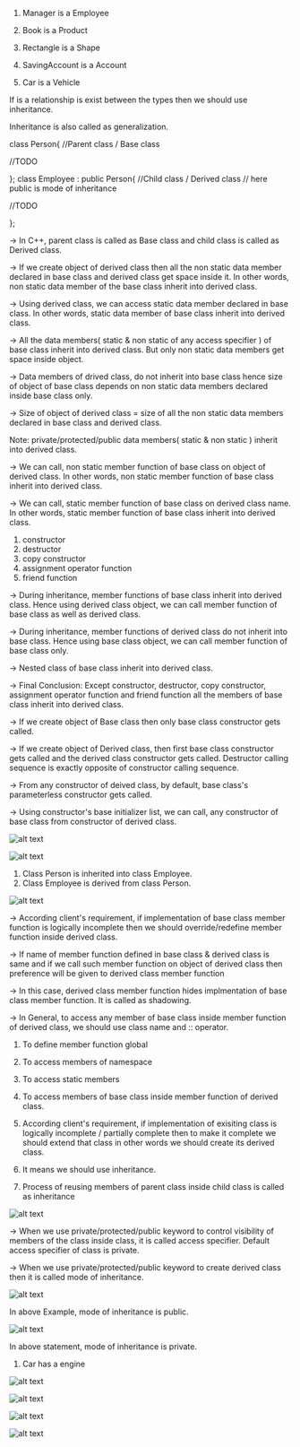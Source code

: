 <!-- Inheritance -->

<!-- Consider below examples: -->

1. Manager is a Employee

2. Book is a Product

3. Rectangle is a Shape

4. SavingAccount is a Account

5. Car is a Vehicle

If is a relationship is exist between the types then we should use inheritance.

Inheritance is also called as generalization.

<!-- Example :  -->

class Person{ //Parent class / Base class

//TODO

};
class Employee : public Person{ //Child class / Derived class
// here public is mode of inheritance

//TODO

};

-> In C++, parent class is called as Base class and child class is called as Derived class.

-> If we create object of derived class then all the non static data member declared in base class and
derived class get space inside it. In other words, non static data member of the base class inherit into
derived class.

-> Using derived class, we can access static data member declared in base class. In other words, static
data member of base class inherit into derived class.

-> All the data members( static & non static of any access specifier ) of base class inherit into derived
class. But only non static data members get space inside object.

-> Data members of drived class, do not inherit into base class hence size of object of base class
depends on non static data members declared inside base class only.

-> Size of object of derived class = size of all the non static data members declared in base class and
derived class.

Note: private/protected/public data members( static & non static ) inherit into derived class.

-> We can call, non static member function of base class on object of derived class. In other words, non
static member function of base class inherit into derived class.

-> We can call, static member function of base class on derived class name. In other words, static
member function of base class inherit into derived class.

<!-- Below functions, do not inherit into derived class: -->

1. constructor
2. destructor
3. copy constructor
4. assignment operator function
5. friend function

<!-- Except above five functions, all the static and non static member functions of base class inherit into derived class. -->

-> During inheritance, member functions of base class inherit into derived class. Hence using derived
class object, we can call member function of base class as well as derived class.

-> During inheritance, member functions of derived class do not inherit into base class. Hence using
base class object, we can call member function of base class only.

-> Nested class of base class inherit into derived class.

-> Final Conclusion: Except constructor, destructor, copy constructor, assignment operator function and
friend function all the members of base class inherit into derived class.

-> If we create object of Base class then only base class constructor gets called.

-> If we create object of Derived class, then first base class constructor gets called and the derived
class constructor gets called. Destructor calling sequence is exactly opposite of constructor calling
sequence.

-> From any constructor of deived class, by default, base class's parameterless constructor gets called.

-> Using constructor's base initializer list, we can call, any constructor of base class from constructor of
derived class.

<!-- Example:  -->

![alt text](image.png)

<!-- How to read below statement: -->

![alt text](image-1.png)

1. Class Person is inherited into class Employee.
2. Class Employee is derived from class Person.

![alt text](image-2.png)

<!-- In above code, local variable is hiding global variable. It is also called as shadowing -->

<!-- question:1 -->

<!-- In question, In above code, local variable is hiding data member. It is also called as shadowing -->



<!-- ************************************************************************************************************** -->


-> According client's requirement, if implementation of base class member function is logically
incomplete then we should override/redefine member function inside derived class.

-> If name of member function defined in base class & derived class is same and if we call such member
function on object of derived class then preference will be given to derived class member function

->  In this case, derived class member function hides implmentation of base class member function. It is
called as shadowing.

-> In General, to access any member of base class inside member function of derived class, we should
use class name and :: operator.



<!-- Applications of scope resolution operator: -->

1. To define member function global

2. To access members of namespace

3. To access static members

4. To access members of base class inside member function of derived class.

5. According client's requirement, if implementation of exisiting class is logically incomplete / partially
complete then to make it complete we should extend that class in other words we should create its
derived class.

6. It means we should use inheritance.

7. Process of reusing members of parent class inside child class is called as inheritance


<!-- Example :  -->

<!-- question 2: -->




<!-- Mode of Inheritance -->

![alt text](image-3.png)


-> When we use private/protected/public keyword to control visibility of members of the class inside
class, it is called access specifier. Default access specifier of class is private.

-> When we use private/protected/public keyword to create derived class then it is called mode of
inheritance.

<!-- Example : -->

![alt text](image-4.png)

In above Example, mode of inheritance is public.

<!-- Example 2: -->

![alt text](image-5.png)

In above statement, mode of inheritance is private.


<!-- In C++, default mode of inheritance is private. -->

<!-- -> If has-a relationship is exisit between the type then either we should use association or private mode of inheritance. -->

1. Car has a engine
<!-- Example 1:  -->


![alt text](image-7.png)

<!-- Example 2:  -->

![alt text](image-6.png)


<!-- If is-a relationship is exisit between the type then we should use public mode of inheritance. -->

<!-- Example: Tape( CD / DVD / Cassete ) is a Product. -->

![alt text](image-8.png)


<!-- Very Important -->

![alt text](image-9.png)



